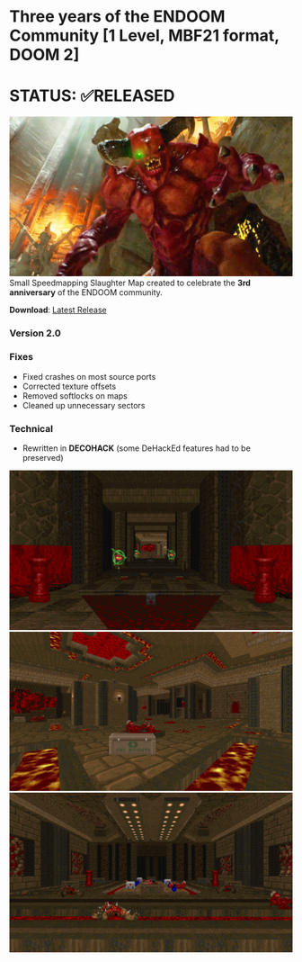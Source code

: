 # Three years of the ENDOOM Community [1 Level, MBF21 format, DOOM 2]
# STATUS: ✅RELEASED

![LOGO](./LOGO.jpg)
Small Speedmapping Slaughter Map created to celebrate the **3rd anniversary** of the ENDOOM community.  

**Download**: [Latest Release](https://github.com/Ear1h/WAD-GRAVITRON/releases/download/v2.0/Gravitron_v2.1.wad)

### Version 2.0
### Fixes  
- Fixed crashes on most source ports  
- Corrected texture offsets  
- Removed softlocks on maps  
- Cleaned up unnecessary sectors  

### Technical  
- Rewritten in **DECOHACK** (some DeHackEd features had to be preserved)  

![SCREEN1](./woof0085.png)
![SCREEN2](./woof0086.png)
![SCREEN3](./woof0087.png)
